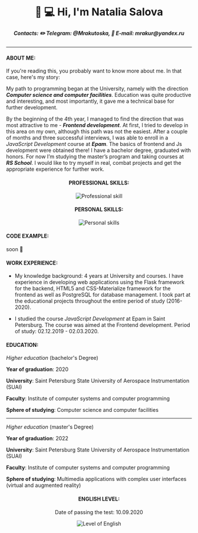 <h1 align="center">👋 💻 Hi, I'm Natalia Salova</h1>
<h5 align="center">Contacts: ✏️ Telegram: @Mrakutoska, 📧 E-mail: mrakur@yandex.ru
</h5>

---

#### ABOUT ME:
If you're reading this, you probably want to know more about me. In that case, here's my story: 

My path to programming began at the University, namely with the direction **_Computer science and computer facilities_**. Education was quite productive and interesting, and most importantly, it gave me a technical base for further development. 

By the beginning of the 4th year, I managed to find the direction that was most attractive to me - **_Frontend development_**. At first, I tried to develop in this area on my own, although this path was not the easiest. After a couple of months and three successful interviews, I was able to enroll in a *JavaScript Development* course at **_Epam_**. The basics of frontend and Js development were obtained there! I have a bachelor degree, graduated with honors. For now I’m studying the master’s program and taking courses at **_RS School_**.
I would like to try myself in real, combat projects and get the appropriate experience for further work.

<h4 align="center">PROFESSIONAL SKILLS:</h4>
<p align="center"><img src="https://sun9-27.userapi.com/Gmj7Ay4Uo5ryOP6p3oF5E28K7Ukxe-NgMZk1_w/1ayx44VYb7A.jpg" alt="Professional skill" /></p>

<h4 align="center">PERSONAL SKILLS:</h4>
<p align="center"><img src="https://sun9-20.userapi.com/JDXsLfK9HidIOZ9SBLpbiOGWeelqofN4HZr9DQ/oIn4Az5DuIk.jpg" alt="Personal skills" /></p>

#### CODE EXAMPLE:
soon 👀

#### WORK EXPERIENCE:
- My knowledge background: 4 years at University and courses. I have experience in developing web applications using the Flask framework for the backend, HTML5 and CSS-Materialize framework for the frontend as well as PostgreSQL for database management. 
I took part at the educational projects throughout the entire period of study (2016-2020).

- I studied the course *JavaScript Development* at Epam in Saint Petersburg. The course was aimed at the Frontend development. Period of study: 02.12.2019 - 02.03.2020. 

#### EDUCATION: 
*Higher education* (bachelor's Degree)

**Year of graduation**: 2020

**University**: Saint Petersburg State University of Aerospace Instrumentation (SUAI)

**Faculty**: Institute of computer systems and computer programming

**Sphere of studying**: Computer science and computer facilities

---

*Higher education* (master's Degree)

**Year of graduation**: 2022

**University**: Saint Petersburg State University of Aerospace Instrumentation (SUAI)

**Faculty**: Institute of computer systems and computer programming

**Sphere of studying**: Multimedia applications with complex user interfaces (virtual and augmented reality)

<h4 align="center">ENGLISH LEVEL:</h4>
<p align="center">Date of passing the test: 10.09.2020</p>
<p align="center"><img src="https://sun9-55.userapi.com/AG7Gu_z9IMezFqzFFFQ7eJ5ZLCE03E_oznN4Gw/1ivYOZgNtN4.jpg" alt="Level of English" /></p>

